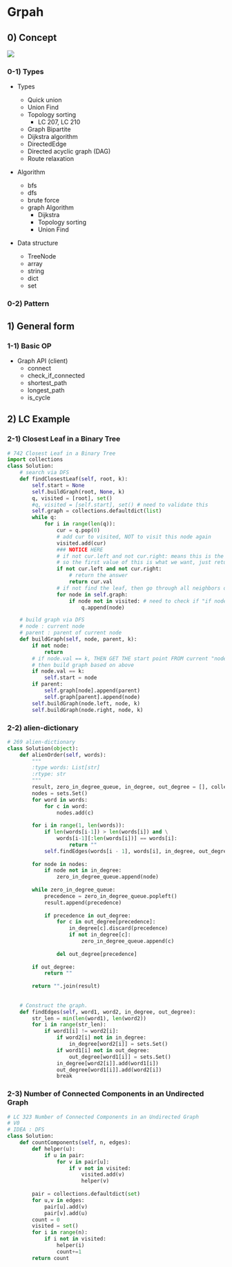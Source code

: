 # Grpah 

## 0) Concept  

<img src ="https://github.com/yennanliu/CS_basics/blob/master/doc/pic/graph_processing_problem.png"></p>

### 0-1) Types

- Types
    - Quick union
    - Union Find
    - Topology sorting
        - LC 207, LC 210
    - Graph Bipartite
    - Dijkstra algorithm
    - DirectedEdge
    - Directed acyclic graph (DAG)
    - Route relaxation

- Algorithm
    - bfs
    - dfs
    - brute force
    - graph Algorithm
        - Dijkstra
        - Topology sorting
        - Union Find

- Data structure
    - TreeNode
    - array
    - string
    - dict
    - set

### 0-2) Pattern

## 1) General form

### 1-1) Basic OP
- Graph API (client)
    - connect
    - check_if_connected
    - shortest_path
    - longest_path
    - is_cycle

## 2) LC Example

### 2-1) Closest Leaf in a Binary Tree
```python 
# 742 Closest Leaf in a Binary Tree
import collections
class Solution:
    # search via DFS
    def findClosestLeaf(self, root, k):
        self.start = None
        self.buildGraph(root, None, k)
        q, visited = [root], set()
        #q, visited = [self.start], set() # need to validate this
        self.graph = collections.defaultdict(list)
        while q:
            for i in range(len(q)):
                cur = q.pop(0)
                # add cur to visited, NOT to visit this node again
                visited.add(cur)
                ### NOTICE HERE 
                # if not cur.left and not cur.right: means this is the leaf (HAS NO ANY left/right node) of the tree
                # so the first value of this is what we want, just return cur.val as answer directly
                if not cur.left and not cur.right:
                    # return the answer
                    return cur.val
                # if not find the leaf, then go through all neighbors of current node, and search again
                for node in self.graph:
                    if node not in visited: # need to check if "if node not in visited" or "if node in visited"
                        q.append(node)

    # build graph via DFS
    # node : current node
    # parent : parent of current node
    def buildGraph(self, node, parent, k):
        if not node:
            return
        # if node.val == k, THEN GET THE start point FROM current "node",
        # then build graph based on above
        if node.val == k:
            self.start = node
        if parent:
            self.graph[node].append(parent)
            self.graph[parent].append(node)
        self.buildGraph(node.left, node, k)
        self.buildGraph(node.right, node, k)

```

### 2-2) alien-dictionary
```python
# 269 alien-dictionary
class Solution(object):
    def alienOrder(self, words):
        """
        :type words: List[str]
        :rtype: str
        """
        result, zero_in_degree_queue, in_degree, out_degree = [], collections.deque(), {}, {}
        nodes = sets.Set()
        for word in words:
            for c in word:
                nodes.add(c)
         
        for i in range(1, len(words)):
            if len(words[i-1]) > len(words[i]) and \
                words[i-1][:len(words[i])] == words[i]:
                    return ""
            self.findEdges(words[i - 1], words[i], in_degree, out_degree)
         
        for node in nodes:
            if node not in in_degree:
                zero_in_degree_queue.append(node)
         
        while zero_in_degree_queue:
            precedence = zero_in_degree_queue.popleft()
            result.append(precedence)
             
            if precedence in out_degree:
                for c in out_degree[precedence]:
                    in_degree[c].discard(precedence)
                    if not in_degree[c]:
                        zero_in_degree_queue.append(c)
             
                del out_degree[precedence]
         
        if out_degree:
            return ""
 
        return "".join(result)
 
 
    # Construct the graph.
    def findEdges(self, word1, word2, in_degree, out_degree):
        str_len = min(len(word1), len(word2))
        for i in range(str_len):
            if word1[i] != word2[i]:
                if word2[i] not in in_degree:
                    in_degree[word2[i]] = sets.Set()
                if word1[i] not in out_degree:
                    out_degree[word1[i]] = sets.Set()
                in_degree[word2[i]].add(word1[i])
                out_degree[word1[i]].add(word2[i])
                break　　
```

### 2-3) Number of Connected Components in an Undirected Graph
```python
# LC 323 Number of Connected Components in an Undirected Graph
# V0
# IDEA : DFS
class Solution:
    def countComponents(self, n, edges):
        def helper(u):
            if u in pair:
                for v in pair[u]:
                    if v not in visited:
                        visited.add(v)
                        helper(v)
            
        pair = collections.defaultdict(set)
        for u,v in edges:
            pair[u].add(v)
            pair[v].add(u)
        count = 0
        visited = set()
        for i in range(n):
            if i not in visited:
                helper(i)
                count+=1
        return count
```